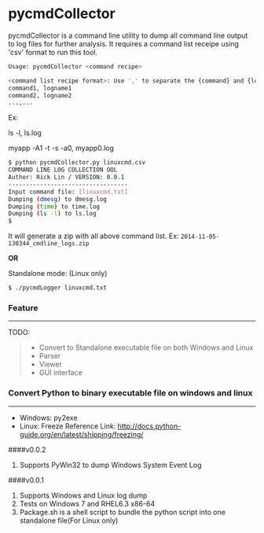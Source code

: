 pycmdCollector
===============

pycmdCollector is a command line utility to dump all command line output to log files for further analysis.
It requires a command list receipe using 'csv' format to run this tool.

```bash
Usage: pycmdCollector <command recipe>

<command list recipe format>: Use ',' to separate the {command} and {logfile}
command1, logname1
command2, logname2
...,...
```

Ex:

ls -l, ls.log

myapp -A1 -t -s -a0, myapp0.log


```bash
$ python pycmdCollector.py linuxcmd.csv
COMMAND LINE LOG COLLECTION OOL
Author: Rick Lin / VERSION: 0.0.1
----------------------------------
Input command file: [linuxcmd.txt]
Dumping (dmesg) to dmesg.log
Dumping (time) to time.log
Dumping (ls -l) to ls.log
$
```

It will generate a zip with all above command list.
Ex: `2014-11-05-130344_cmdline_logs.zip`

**OR**

Standalone mode: (Linux only)

```bash
$ ./pycmdLogger linuxcmd.txt
```

### Feature
-----------
TODO:
>- Convert to Standalone executable file on both Windows and Linux
>- Parser
>- Viewer
>- GUI interface


### Convert Python to binary executable file on windows and linux
-------
- Windows: py2exe
- Linux: Freeze
Reference Link: http://docs.python-guide.org/en/latest/shipping/freezing/


####v0.0.2

 1. Supports PyWin32 to dump Windows System Event Log

####v0.0.1

 1. Supports Windows and Linux log dump
 2. Tests on Windows 7 and RHEL6.3 x86-64
 3. Package.sh is a shell script to bundle the python script into one standalone file(For Linux only)

